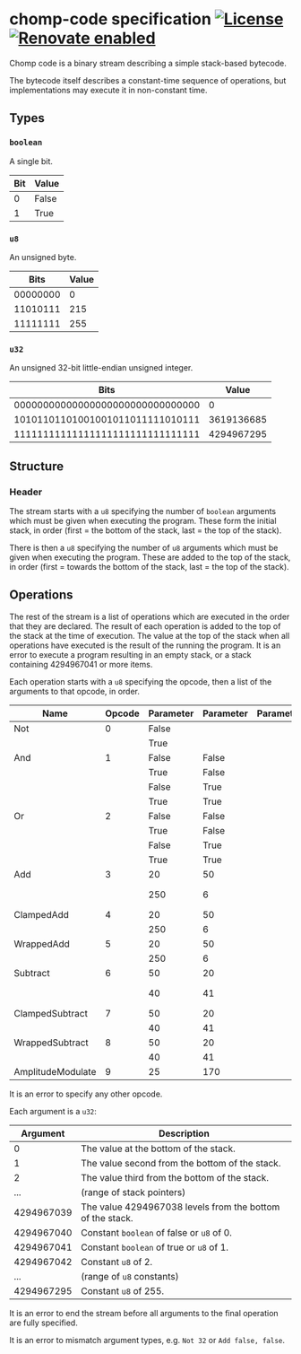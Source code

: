 # chomp-code specification [![License](https://img.shields.io/github/license/chomp-code/specification.svg)](https://github.com/chomp-code/specification/blob/master/license) [![Renovate enabled](https://img.shields.io/badge/renovate-enabled-brightgreen.svg)](https://renovatebot.com/)

Chomp code is a binary stream describing a simple stack-based bytecode.

The bytecode itself describes a constant-time sequence of operations, but implementations may execute it in non-constant time.

## Types

### `boolean`

A single bit.

| Bit | Value |
| --- | ----- |
| 0   | False |
| 1   | True  |

### `u8`

An unsigned byte.

| Bits     | Value |
| -------- | ----- |
| 00000000 | 0     |
| 11010111 | 215   |
| 11111111 | 255   |

### `u32`

An unsigned 32-bit little-endian unsigned integer.

| Bits                             | Value      |
| -------------------------------- | ---------- |
| 00000000000000000000000000000000 | 0          |
| 10101101101001001011011111010111 | 3619136685 |
| 11111111111111111111111111111111 | 4294967295 |

## Structure

### Header

The stream starts with a `u8` specifying the number of `boolean` arguments which must be given when executing the program.  These form the initial stack, in order (first = the bottom of the stack, last = the top of the stack).

There is then a `u8` specifying the number of `u8` arguments which must be given when executing the program.  These are added to the top of the stack, in order (first = towards the bottom of the stack, last = the top of the stack).

## Operations

The rest of the stream is a list of operations which are executed in the order that they are declared.  The result of each operation is added to the top of the stack at the time of execution.  The value at the top of the stack when all operations have executed is the result of the running the program.  It is an error to execute a program resulting in an empty stack, or a stack containing 4294967041 or more items.

Each operation starts with a `u8` specifying the opcode, then a list of the arguments to that opcode, in order.

| Name              | Opcode | Parameter | Parameter | Parameter | Result             |
| ----------------- | ------ | --------- | --------- | --------- | ------------------ |
| Not               | 0      | False     |           |           | True               |
|                   |        | True      |           |           | False              |
| And               | 1      | False     | False     |           | False              |
|                   |        | True      | False     |           | False              |
|                   |        | False     | True      |           | False              |
|                   |        | True      | True      |           | True               |
| Or                | 2      | False     | False     |           | False              |
|                   |        | True      | False     |           | True               |
|                   |        | False     | True      |           | True               |
|                   |        | True      | True      |           | True               |
| Add               | 3      | 20        | 50        |           | 70                 |
|                   |        | 250       | 6         |           | Undefined behavior |
| ClampedAdd        | 4      | 20        | 50        |           | 70                 |
|                   |        | 250       | 6         |           | 255                |
| WrappedAdd        | 5      | 20        | 50        |           | 70                 |
|                   |        | 250       | 6         |           | 0                  |
| Subtract          | 6      | 50        | 20        |           | 30                 |
|                   |        | 40        | 41        |           | Undefined behavior |
| ClampedSubtract   | 7      | 50        | 20        |           | 30                 |
|                   |        | 40        | 41        |           | 0                  |
| WrappedSubtract   | 8      | 50        | 20        |           | 30                 |
|                   |        | 40        | 41        |           | 255                |
| AmplitudeModulate | 9      | 25        | 170       |           | 16                 |

It is an error to specify any other opcode.

Each argument is a `u32`:

| Argument   | Description                                               |
| ---------- | --------------------------------------------------------- |
| 0          | The value at the bottom of the stack.                     |
| 1          | The value second from the bottom of the stack.            |
| 2          | The value third from the bottom of the stack.             |
| ...        | (range of stack pointers)                                 |
| 4294967039 | The value 4294967038 levels from the bottom of the stack. |
| 4294967040 | Constant `boolean` of false or `u8` of 0.                 |
| 4294967041 | Constant `boolean` of true or `u8` of 1.                  |
| 4294967042 | Constant `u8` of 2.                                       |
| ...        | (range of `u8` constants)                                 |
| 4294967295 | Constant `u8` of 255.                                     |

It is an error to end the stream before all arguments to the final operation are fully specified.

It is an error to mismatch argument types, e.g. `Not 32` or `Add false, false`.
